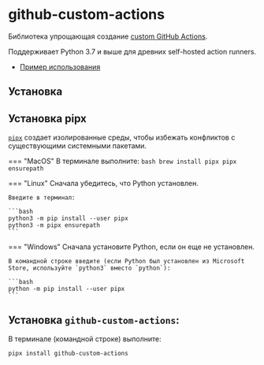 # github-custom-actions

Библиотека упрощающая создание
[custom GitHub Actions](https://docs.github.com/en/actions/creating-actions/about-custom-actions).

Поддерживает Python 3.7 и выше для древних self-hosted action runners.

- [Пример использования](https://github.com/andgineer/allure-report)

## Установка

## Установка pipx
[`pipx`](https://pypa.github.io/pipx/) создает изолированные среды, чтобы избежать конфликтов с 
существующими системными пакетами.

=== "MacOS"
    В терминале выполните:
    ```bash
    brew install pipx
    pipx ensurepath
    ```

=== "Linux"
    Сначала убедитесь, что Python установлен.

    Введите в терминал:

    ```bash
    python3 -m pip install --user pipx
    python3 -m pipx ensurepath
    ```

=== "Windows"
    Сначала установите Python, если он еще не установлен.

    В командной строке введите (если Python был установлен из Microsoft Store, используйте `python3` вместо `python`):
    
    ```bash
    python -m pip install --user pipx
    ```

## Установка `github-custom-actions`:
В терминале (командной строке) выполните:

```bash
pipx install github-custom-actions
```
